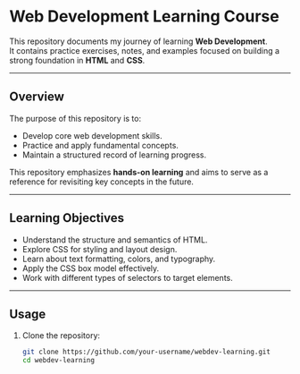 # Web Development Learning Course  

This repository documents my journey of learning **Web Development**.  
It contains practice exercises, notes, and examples focused on building a strong foundation in **HTML** and **CSS**.  

---

## Overview  

The purpose of this repository is to:  
- Develop core web development skills.  
- Practice and apply fundamental concepts.  
- Maintain a structured record of learning progress.  

This repository emphasizes **hands-on learning** and aims to serve as a reference for revisiting key concepts in the future.  

---

## Learning Objectives  

- Understand the structure and semantics of HTML.  
- Explore CSS for styling and layout design.  
- Learn about text formatting, colors, and typography.  
- Apply the CSS box model effectively.  
- Work with different types of selectors to target elements.  

---

## Usage  

1. Clone the repository:  
   ```bash
   git clone https://github.com/your-username/webdev-learning.git
   cd webdev-learning
